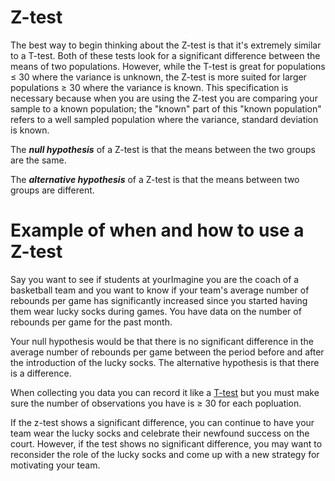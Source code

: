 # Z-test

The best way to begin thinking about the Z-test is that it's extremely similar to a T-test.
Both of these tests look for a significant difference between the means of two populations.
However, while the T-test is great for populations ≤ 30 where the variance is unknown, the Z-test is more suited for larger populations ≥ 30 where the variance is known.
This specification is necessary because when you are using the Z-test you are comparing your sample to a known population; the "known" part of this "known population" refers to a well sampled population where the variance, standard deviation is known.

The ***null hypothesis*** of a Z-test is that the means between the two groups are the same.

The ***alternative hypothesis*** of a Z-test is that the means between two groups are different.

# Example of when and how to use a Z-test

Say you want to see if students at yourImagine you are the coach of a basketball team and you want to know if your team's average number of rebounds per game has significantly increased since you started having them wear lucky socks during games.
You have data on the number of rebounds per game for the past month.

Your null hypothesis would be that there is no significant difference in the average number of rebounds per game between the period before and after the introduction of the lucky socks.
The alternative hypothesis is that there is a difference.

When collecting you data you can record it like a [T-test](../pages/ttest.md) but you must make sure the number of observations you have is ≥ 30 for each popluation.

If the z-test shows a significant difference, you can continue to have your team wear the lucky socks and celebrate their newfound success on the court. However, if the test shows no significant difference, you may want to reconsider the role of the lucky socks and come up with a new strategy for motivating your team.
